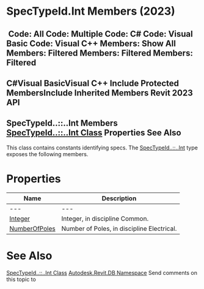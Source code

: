 # SpecTypeId.Int Members (2023)

﻿
 Code: All Code: Multiple Code: C# Code: Visual Basic Code: Visual C++  Members: Show All Members: Filtered Members: Filtered Members: Filtered   
---  
C#Visual BasicVisual C++
Include Protected MembersInclude Inherited Members
Revit 2023 API  
---  
SpecTypeId..::..Int Members  
[SpecTypeId..::..Int Class](8d28b8ee-90a3-e088-df12-d5eb1f8443d0.md "SpecTypeId.Int Class") Properties See Also  
---  
This class contains constants identifying specs. 
The [SpecTypeId..::..Int](8d28b8ee-90a3-e088-df12-d5eb1f8443d0.md "SpecTypeId.Int Class") type exposes the following members.
# Properties
| Name | Description |
| --- | --- |
| --- | --- | --- |
| [Integer](6325e901-7735-2112-f749-ca7b2dbc19fb.md "Integer Property") | Integer, in discipline Common. |
| [NumberOfPoles](6c448371-c0e7-314e-089f-bd21fdd519e1.md "NumberOfPoles Property") | Number of Poles, in discipline Electrical. |

# See Also
[SpecTypeId..::..Int Class](8d28b8ee-90a3-e088-df12-d5eb1f8443d0.md "SpecTypeId.Int Class")
[Autodesk.Revit.DB Namespace](87546ba7-461b-c646-cbb1-2cb8f5bff8b2.md "Autodesk.Revit.DB Namespace")
Send comments on this topic to 